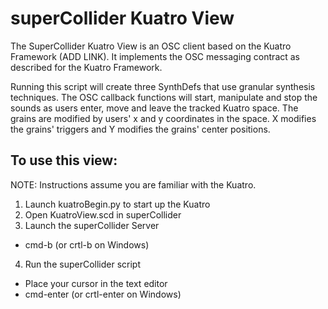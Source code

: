 # superCollider Kuatro View

The SuperCollider Kuatro View is an OSC client based on the Kuatro Framework (ADD LINK). It implements the OSC messaging contract as described for the Kuatro Framework. 

Running this script will create three SynthDefs that use granular synthesis techniques.  The OSC callback functions will start, manipulate and stop the sounds as users enter, move and leave the tracked Kuatro space.  The grains are modified by users' x and y coordinates in the space.  X modifies the grains' triggers and Y modifies the grains' center positions.


## To use this view:
NOTE: Instructions assume you are familiar with the Kuatro.


1. Launch kuatroBegin.py to start up the Kuatro
2. Open KuatroView.scd in superCollider
3. Launch the superCollider Server
  - cmd-b (or crtl-b on Windows)
4. Run the superCollider script
  - Place your cursor in the text editor
  - cmd-enter (or crtl-enter on Windows)